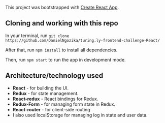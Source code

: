 This project was bootstrapped with [Create React App](https://github.com/facebook/create-react-app).

## Cloning and working with this repo

In your terminal, run `git clone https://github.com/DanielNgozika/turing.ly-frontend-challenge-React/`

After that, run `npm install` to install all dependencies.

Then, run `npm start` to run the app in development mode.

## Architecture/technology used

* **React** - for building the UI.
* **Redux** - for state management.
* **React-redux** - React bindings for Redux.
* **Redux-Form** - for managing form state in Redux.
* **React-router** - for client-side routing
* I also used localStorage for managing log in state and user data.
